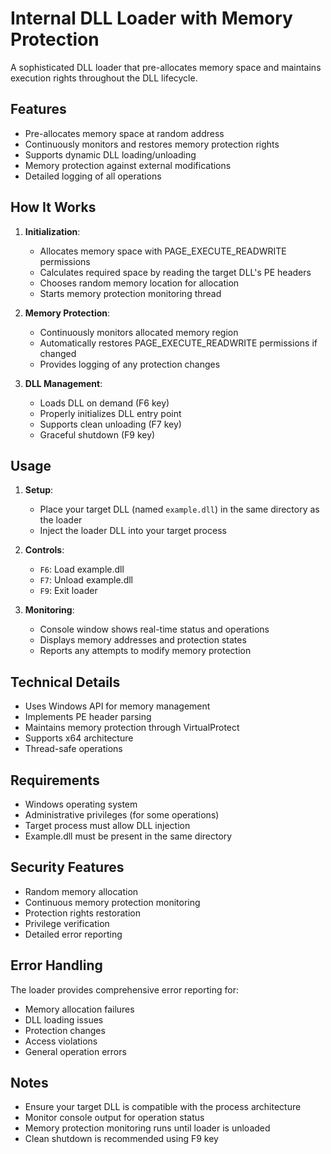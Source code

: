 # Internal DLL Loader with Memory Protection

A sophisticated DLL loader that pre-allocates memory space and maintains execution rights throughout the DLL lifecycle.

## Features

- Pre-allocates memory space at random address
- Continuously monitors and restores memory protection rights
- Supports dynamic DLL loading/unloading
- Memory protection against external modifications
- Detailed logging of all operations

## How It Works

1. **Initialization**:
   - Allocates memory space with PAGE_EXECUTE_READWRITE permissions
   - Calculates required space by reading the target DLL's PE headers
   - Chooses random memory location for allocation
   - Starts memory protection monitoring thread

2. **Memory Protection**:
   - Continuously monitors allocated memory region
   - Automatically restores PAGE_EXECUTE_READWRITE permissions if changed
   - Provides logging of any protection changes

3. **DLL Management**:
   - Loads DLL on demand (F6 key)
   - Properly initializes DLL entry point
   - Supports clean unloading (F7 key)
   - Graceful shutdown (F9 key)

## Usage

1. **Setup**:
   - Place your target DLL (named `example.dll`) in the same directory as the loader
   - Inject the loader DLL into your target process

2. **Controls**:
   - `F6`: Load example.dll
   - `F7`: Unload example.dll
   - `F9`: Exit loader

3. **Monitoring**:
   - Console window shows real-time status and operations
   - Displays memory addresses and protection states
   - Reports any attempts to modify memory protection

## Technical Details

- Uses Windows API for memory management
- Implements PE header parsing
- Maintains memory protection through VirtualProtect
- Supports x64 architecture
- Thread-safe operations

## Requirements

- Windows operating system
- Administrative privileges (for some operations)
- Target process must allow DLL injection
- Example.dll must be present in the same directory

## Security Features

- Random memory allocation
- Continuous memory protection monitoring
- Protection rights restoration
- Privilege verification
- Detailed error reporting

## Error Handling

The loader provides comprehensive error reporting for:
- Memory allocation failures
- DLL loading issues
- Protection changes
- Access violations
- General operation errors

## Notes

- Ensure your target DLL is compatible with the process architecture
- Monitor console output for operation status
- Memory protection monitoring runs until loader is unloaded
- Clean shutdown is recommended using F9 key 